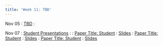 ```yaml
---
title: 'Week 11: TBD'
---
```


Nov 05
: [TBD](#)
  : [](#)

Nov 07
: [Student Presentations](#)
  : [](#)
: [Paper Title: Student](#)
  : [Slides](#)
: [Paper Title: Student](#)
  : [Slides](#)
: [Paper Title: Student](#)
  : [Slides](#)
